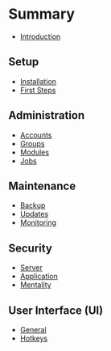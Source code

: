# Summary
* [Introduction]({%}?page=README)

## Setup
* [Installation]({%}?page=setup/install)
* [First Steps]({%}?page=setup/first_steps)

## Administration
* [Accounts]({%}?page=administration/accounts)
* [Groups]({%}?page=administration/groups)
* [Modules]({%}?page=administration/modules)
* [Jobs]({%}?page=administration/jobs)

## Maintenance
* [Backup]({%}?page=maintenance/backup)
* [Updates]({%}?page=maintenance/updates_patches)
* [Monitoring]({%}?page=maintenance/monitoring)

## Security
* [Server]({%}?page=security/server)
* [Application]({%}?page=security/application)
* [Mentality]({%}?page=security/mentality)

## User Interface (UI)

* [General]({%}?page=ui/general)
* [Hotkeys]({%}?page=ui/hotkeys)
<!--* [Tables]({%}?page=ui/tables)
* [Search]({%}?page=ui/search)-->
